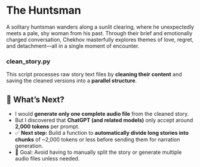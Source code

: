# The Huntsman  
A solitary huntsman wanders along a sunlit clearing, where he unexpectedly meets a pale, shy woman from his past. Through their brief and emotionally charged conversation, Chekhov masterfully explores themes of love, regret, and detachment—all in a single moment of encounter.

### clean_story.py  
This script processes raw story text files by **cleaning their content** and saving the cleaned versions into a **parallel structure**.

## 🧪 What’s Next?  
* I would **generate only one complete audio file** from the cleaned story.
* But I discovered that **ChatGPT (and related models)** only accept around **2,000 tokens** per prompt.
* ✅ **Next step:** Build a function to **automatically divide long stories into chunks** of \~2,000 tokens or less before sending them for narration generation.
* 🎯 Goal: Avoid having to manually split the story or generate multiple audio files unless needed.

